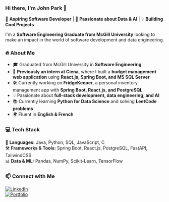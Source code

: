 ### Hi there, I'm John Park 👋

🚀 **Aspiring Software Developer** | 🎯 **Passionate about Data & AI** | 💡 **Building Cool Projects**  

I'm a **Software Engineering Graduate from McGill University** looking to make an impact in the world of software development and data engineering.  

### 🔥 About Me  
- 🎓 Graduated from McGill University in **Software Engineering**  
- 💼 **Previously an intern at Ciena**, where I built a **budget management web application** using **React.js, Spring Boot, and MS SQL Server**  
- 🛠️ Currently working on **FridgeKeeper**, a personal inventory management app with **Spring Boot, React.js, and PostgreSQL**  
- 💡 Passionate about **full-stack development, data engineering, and AI**  
- 📚 Currently learning **Python for Data Science** and solving **LeetCode problems**  
- 🌍 Fluent in **English & French**  

### 💻 Tech Stack  
🚀 **Languages:** Java, Python, SQL, JavaScript, C  
🛠 **Frameworks & Tools:** Spring Boot, React.js, PostgreSQL, FastAPI, TailwindCSS  
📊 **Data & ML:** Pandas, NumPy, Scikit-Learn, TensorFlow  

<!-- ### 📈 GitHub Stats  
![John's GitHub stats](https://github-readme-stats.vercel.app/api?username=johnpark&show_icons=true&theme=radical) -->

### 📫 Connect with Me  
[![LinkedIn](https://img.shields.io/badge/LinkedIn-0077B5?style=for-the-badge&logo=linkedin&logoColor=white)](https://www.linkedin.com/in/john-park-106a72223/)  
[![Portfolio](https://img.shields.io/badge/Portfolio-24292E?style=for-the-badge&logo=github&logoColor=white)](https://your-portfolio-link.com)  
